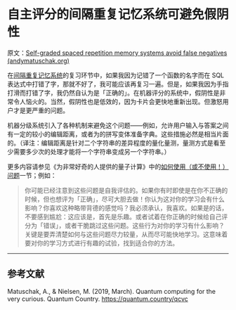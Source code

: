 # 自主评分的间隔重复记忆系统可避免假阴性

原文：[Self-graded spaced repetition memory systems avoid false negatives (andymatuschak.org)](https://notes.andymatuschak.org/z7NmYGQd6wLQr3zQcDEPMizghkD9thEhhfg2E)

在[间隔重复记忆系统](https://notes.andymatuschak.org/z4eXdSMJFv2qVGXSUEKH4vdcHBrLHcFY1ZGfC)的复习环节中，如果我因为记错了一个函数的名字而在 SQL 表达式中打错了字，那就不好了，我可能应该再复习一遍。但是，如果我因为手指打滑而打错了字，我仍然自认为是「正确的」。在机器评分的系统中，假阴性是非常令人恼火的。当然，假阴性也是低效的，因为卡片会更快地重新出现。但激怒用户才是更严重的问题。

机器分级系统引入了各种机制来避免这个问题——例如，允许用户输入与答案之间有一定的较小的编辑距离，或者为的拼写变体准备字典。这些措施必然是相当片面的。（译注：编辑距离是针对二个字符串的差异程度的量化量测，量测方式是看至少需要多少次的处理才能将一个字符串变成另一个字符串。）

更多内容请参见《为非常好奇的人提供的量子计算》中的[如何使用（或不使用！）问题](https://quantum.country/qcvc#how-to-use-or-not-use-the-questions)一节；例如：

> 你可能已经注意到这些问题是自我评估的。如果你有时即使是在你不正确的时候，但也想评为「正确」，尽可大胆去做！你认为这对你的学习会有什么影响？你喜欢这种略带背德的感觉吗？我必须承认，我喜欢。如果是的话，不要感到尴尬：这应该是，首先是乐趣。或者试着在你正确的时候给自己评分为「错误」，或者干脆跳过这些问题。这些行为对你的学习有什么影响？关键是要弄清楚如何与这些问题尽力较量，从而尽可能快地学习。这意味着要对你的学习方式进行有趣的试验，找到适合你的方法。

------

## 参考文献

Matuschak, A., & Nielsen, M. (2019, March). Quantum computing for the very curious. Quantum Country. https://quantum.country/qcvc